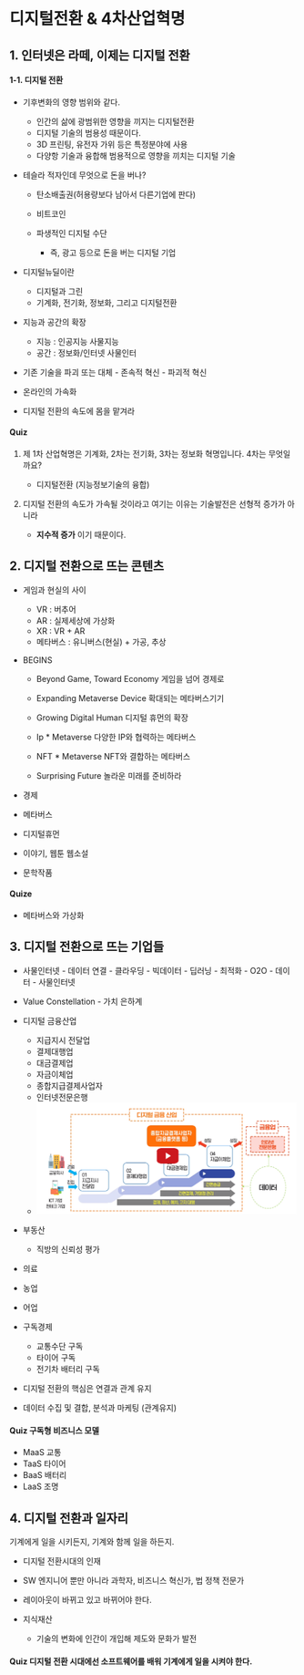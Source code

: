 # 디지털전환 & 4차산업혁명

## 1. 인터넷은 라떼, 이제는 디지털 전환

#### 1-1. 디지털 전환

* 기후변화의 영향 범위와 같다.

  * 인간의 삶에 광범위한 영향을 끼지는 디지털전환
  * 디지털 기술의 범용성 때문이다.
  * 3D 프린팅, 유전자 가위 등은 특정분야에 사용
  * 다양항 기술과 융합해 범용적으로 영향을 끼치는 디지털 기술

* 테슬라 적자인데 무엇으로 돈을 버나?

  * 탄소배출권(허용량보다 남아서 다른기업에 판다)
  * 비트코인

  * 파생적인 디지털 수단
    * 즉, 광고 등으로 돈을 버는 디지털 기업

* 디지털뉴딜이란

  * 디지털과 그린
  * 기계화, 전기화, 정보화, 그리고 디지털전환

* 지능과 공간의 확장

  * 지능 : 인공지능 사물지능
  * 공간 : 정보화/인터넷 사물인터

* 기존 기술을 파괴 또는 대체 - 존속적 혁신 - 파괴적 혁신

* 온라인의 가속화

* 디지털 전환의 속도에 몸을 맡겨라

#### Quiz

1. 제 1차 산업혁명은 기계화, 2차는 전기화, 3차는 정보화 혁명입니다. 4차는 무엇일까요?
   * 디지털전환 (지능정보기술의 융합)

2. 디지털 전환의 속도가 가속될 것이라고 여기는 이유는 기술발전은 선형적 증가가 아니라 
   * **지수적 증가** 이기 때문이다.



## 2. 디지털 전환으로 뜨는 콘텐츠

* 게임과 현실의 사이

  * VR : 버추어 
  * AR : 실제세상에 가상화
  * XR : VR + AR
  * 메타버스 : 유니버스(현실) + 가공, 추상

* BEGINS

  * Beyond Game, Toward Economy 게임을 넘어 경제로
  * Expanding Metaverse Device 확대되는 메타버스기기
  * Growing Digital Human 디지털 휴먼의 확장
  * Ip * Metaverse 다양한 IP와 협력하는 메타버스
  * NFT * Metaverse NFT와 결합하는 메타버스

  * Surprising Future 놀라운 미래를 준비하라

* 경제

* 메타버스

* 디지털휴먼

* 이야기, 웹툰 웹소설 

* 문학작품

#### Quize

* 메타버스와 가상화



## 3. 디지털 전환으로 뜨는 기업들

* 사물인터넷 - 데이터 연결 - 클라우딩 - 빅데이터 - 딥러닝 - 최적화 - O2O - 데이터 - 사물인터넷
* Value Constellation - 가치 은하계
* 디지털 금융산업
  * 지급지시 전달업
  * 결제대행업
  * 대금결제업
  * 자금이체업
  * 종합지급결제사업자
  * 인터넷전문은행
  * ![image-20230704221713520](DT_4차산업혁명.assets/image-20230704221713520.png)

* 부동산
  * 직방의 신뢰성 평가
* 의료
* 농업
* 어업
* 구독경제
  * 교통수단 구독
  * 타이어 구독
  * 전기차 배터리 구독
* 디지털 전환의 핵심은 연결과 관계 유지
* 데이터 수집 및 결합, 분석과 마케팅 (관계유지)



#### Quiz 구독형 비즈니스 모델

* MaaS 교통
* TaaS 타이어
* BaaS 배터리
* LaaS 조명



## 4. 디지털 전환과 일자리

기계에게 일을 시키든지, 기계와 함께 일을 하든지.

* 디지털 전환시대의 인재
* SW 엔지니어 뿐만 아니라 과학자, 비즈니스 혁신가, 법 정책 전문가



* 레이아웃이 바뀌고 있고 바뀌어야 한다.

* 지식재산
  * 기술의 변화에 인간이 개입해 제도와 문화가 발전

#### Quiz 디지털 전환 시대에선 소프트웨어를 배워 기계에게 일을 시켜야 한다.



